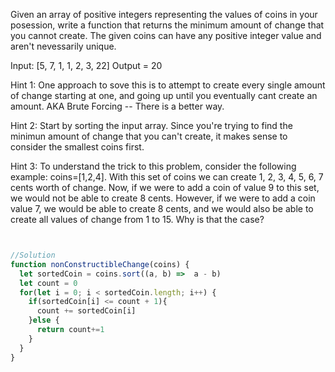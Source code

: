 Given an array of positive integers representing the values of coins in your posession, write a function that returns the minimum amount of change that you cannot create. The given coins can have any positive integer value and aren't nevessarily unique.

Input: [5, 7, 1, 1, 2, 3, 22]
Output = 20

Hint 1:
One approach to sove this is to attempt to create every single amount of change starting at one, and going up until you eventually cant create an amount. AKA Brute Forcing -- There is a better way.

Hint 2:
Start by sorting the input array. Since you're trying to find the minimun amount of change that you can't create, it makes sense to consider the smallest coins first.

Hint 3:
To understand the trick to this problem, consider the following example: coins=[1,2,4]. With this set of coins we can create 1, 2, 3, 4, 5, 6, 7 cents worth of change. Now, if we were to add a coin of value 9 to this set, we would not be able to create 8 cents. However, if we were to add a coin value 7, we would be able to create 8 cents, and we would also be able to create all values of change from 1 to 15. Why is that the case?

```js


//Solution
function nonConstructibleChange(coins) {
  let sortedCoin = coins.sort((a, b) =>  a - b)
  let count = 0
  for(let i = 0; i < sortedCoin.length; i++) {
    if(sortedCoin[i] <= count + 1){
      count += sortedCoin[i]
    }else {
      return count+=1
    }
  }
}

```